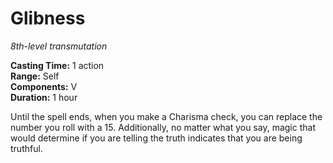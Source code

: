 # Glibness 
_8th-level transmutation_ 

**Casting Time:** 1 action    
**Range:** Self    
**Components:** V    
**Duration:** 1 hour 

Until the spell ends, when you make a Charisma check, you can replace the number you roll with a 15. Additionally, no matter what you say, magic that would determine if you are telling the truth indicates that you are being truthful. 
